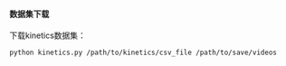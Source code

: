 #### 数据集下载

下载kinetics数据集：

```bash
python kinetics.py /path/to/kinetics/csv_file /path/to/save/videos
```

